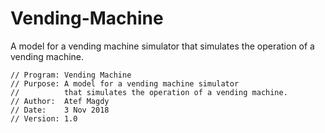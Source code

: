 # Vending-Machine
A model for a vending machine simulator that simulates the operation of a vending machine.

    // Program: Vending Machine
    // Purpose: A model for a vending machine simulator
    //          that simulates the operation of a vending machine.
    // Author:  Atef Magdy
    // Date:    3 Nov 2018
    // Version: 1.0
